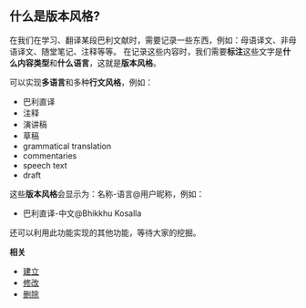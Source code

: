 ## 什么是版本风格?

在我们在学习、翻译某段巴利文献时，需要记录一些东西，例如：母语译文、非母语译文、随堂笔记、注释等等。
在记录这些内容时，我们需要**标注**这些文字是**什么内容类型**和**什么语言**，这就是**版本风格**。

可以实现**多语言**和多种**行文风格**，例如：
- 巴利直译
- 注释
- 演讲稿
- 草稿
- grammatical translation
- commentaries
- speech text
- draft

这些**版本风格**会显示为：名称-语言@用户昵称，例如：

- 巴利直译-中文@Bhikkhu Kosalla

还可以利用此功能实现的其他功能，等待大家的挖掘。

**相关**
- [建立](create.md)
- [修改](update.md)
- [删除](delete.md)